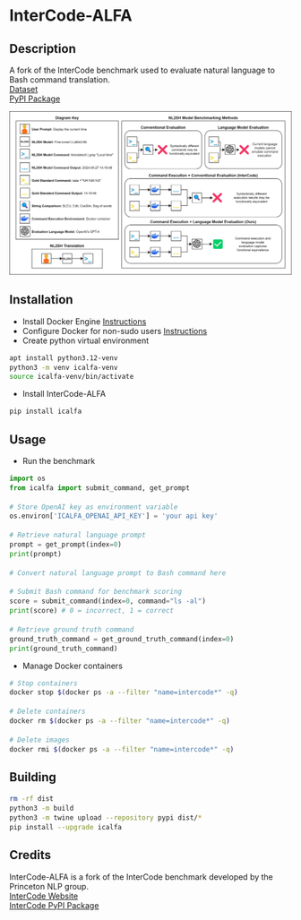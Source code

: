 # InterCode-ALFA

## Description
A fork of the InterCode benchmark used to evaluate natural language to Bash command translation.  
[Dataset](https://huggingface.co/datasets/westenfelder/InterCode-ALFA-Data)  
[PyPI Package](https://pypi.org/project/icalfa/)  

![InterCode-ALFA Diagram](https://raw.githubusercontent.com/westenfelder/InterCode-ALFA/main/icalfa.jpg)


## Installation
- Install Docker Engine [Instructions](https://docs.docker.com/engine/install/)
- Configure Docker for non-sudo users [Instructions](https://docs.docker.com/engine/install/linux-postinstall/)
- Create python virtual environment
```bash
apt install python3.12-venv
python3 -m venv icalfa-venv
source icalfa-venv/bin/activate
```
- Install InterCode-ALFA
```bash
pip install icalfa
```


## Usage
- Run the benchmark
```python
import os
from icalfa import submit_command, get_prompt

# Store OpenAI key as environment variable 
os.environ['ICALFA_OPENAI_API_KEY'] = 'your api key'

# Retrieve natural language prompt
prompt = get_prompt(index=0)
print(prompt)

# Convert natural language prompt to Bash command here

# Submit Bash command for benchmark scoring
score = submit_command(index=0, command="ls -al")
print(score) # 0 = incorrect, 1 = correct

# Retrieve ground truth command
ground_truth_command = get_ground_truth_command(index=0)
print(ground_truth_command)
```
- Manage Docker containers
```bash
# Stop containers
docker stop $(docker ps -a --filter "name=intercode*" -q)

# Delete containers
docker rm $(docker ps -a --filter "name=intercode*" -q)

# Delete images
docker rmi $(docker ps -a --filter "name=intercode*" -q)
```


## Building
```bash
rm -rf dist
python3 -m build
python3 -m twine upload --repository pypi dist/*
pip install --upgrade icalfa
```


## Credits
InterCode-ALFA is a fork of the InterCode benchmark developed by the Princeton NLP group.  
[InterCode Website](https://intercode-benchmark.github.io/)  
[InterCode PyPI Package](https://pypi.org/project/intercode-bench/#description)  
